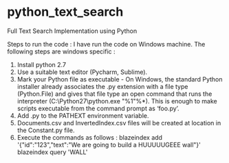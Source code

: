 # python_text_search
Full Text Search Implementation  using Python 


Steps to run the  code :
I have run the code on Windows machine. The following steps are windows specific :
1)	Install python 2.7
2)	Use a suitable text editor (Pycharm, Sublime). 
3)	Mark your Python file as executable - On Windows, the standard Python installer already associates the .py extension with a file type (Python.File) and gives that file type an open command that runs the interpreter (C:\Python27\python.exe "%1"%*). This is enough to make scripts executable from the command prompt as ‘foo.py’.
4)	Add .py to the PATHEXT environment variable.
5)	Documents.csv and InvertedIndex.csv files will be created at location in the Constant.py file.     
6)	Execute the commands as follows :
blazeindex add '{"id":"123","text":"We are going to build a HUUUUUGEEE wall"}' 
blazeindex query 'WALL'


